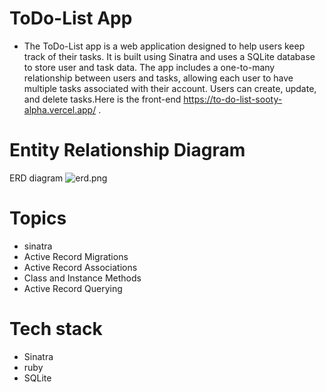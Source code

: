 # ToDo-List App
- The ToDo-List app is a web application designed to help users keep track of their tasks. It is built using Sinatra and uses a SQLite database to store user and task data. The app includes a one-to-many relationship between users and tasks, allowing each user to have multiple tasks associated with their account. Users can create, update, and delete tasks.Here is the front-end https://to-do-list-sooty-alpha.vercel.app/ .

# Entity Relationship Diagram
ERD diagram
![erd.png]("https://github.com/RemmyKyalo/phase-3-project-backend/blob/main/erd.png")

# Topics
- sinatra
- Active Record Migrations
- Active Record Associations
- Class and Instance Methods
- Active Record Querying

# Tech stack
- Sinatra
- ruby
- SQLite


